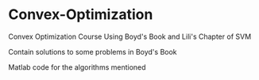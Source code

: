 # Convex-Optimization

Convex Optimization Course Using Boyd's Book and Lili's Chapter of SVM

Contain solutions to some problems in Boyd's Book

Matlab code for the algorithms mentioned
